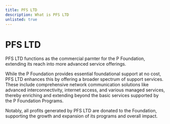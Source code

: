 ```yaml
---
title: PFS LTD
description: What is PFS LTD
unlisted: true
---
```


# PFS LTD

PFS LTD functions as the commercial parnter for the P Foundation, extending its reach into more advanced service offerings.

While the P Foundation provides essential foundational support at no cost, PFS LTD enhances this by offering a broader spectrum of support services. These include comprehensive network communication solutions like advanced interconnectivity, internet access, and various managed services, thereby enriching and extending beyond the basic services supported by the P Foundation Programs.

Notably, all profits generated by PFS LTD are donated to the Foundation, supporting the growth and expansion of its programs and overall impact.
